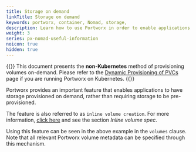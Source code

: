 ```yaml
---
title: Storage on demand
linkTitle: Storage on demand
keywords: portworx, container, Nomad, storage,
description: Learn how to use Portworx in order to enable applications to have storage provisioned on demand rathern than pre-provisioned.
weight: 3
series: px-nomad-useful-information
noicon: true
hidden: true
---
```


{{<info>}}
This document presents the **non-Kubernetes** method of provisioning volumes on-demand. Please refer to the [Dynamic Provisioning of PVCs](/portworx-install-with-kubernetes/storage-operations/create-pvcs/dynamic-provisioning/) page if you are running Portworx on Kubernetes.
{{</info>}}

Portworx provides an important feature that enables applications to have storage provisioned on demand, rather than requiring storage to be pre-provisioned.

The feature is also referred to as `inline volume creation`. For more information, [click here](/reference/cli/create-and-manage-volumes) and see the section _Inline volume spec_.

Using this feature can be seen in the above example in the `volumes` clause. Note that all relevant Portworx volume metadata can be specified through this mechanism.
